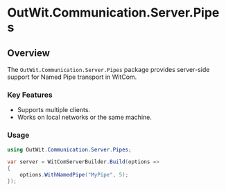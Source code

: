 # OutWit.Communication.Server.Pipes

## Overview
The `OutWit.Communication.Server.Pipes` package provides server-side support for Named Pipe transport in WitCom.

### Key Features
- Supports multiple clients.
- Works on local networks or the same machine.

### Usage
```csharp
using OutWit.Communication.Server.Pipes;

var server = WitComServerBuilder.Build(options =>
{
    options.WithNamedPipe("MyPipe", 5);
});
```
